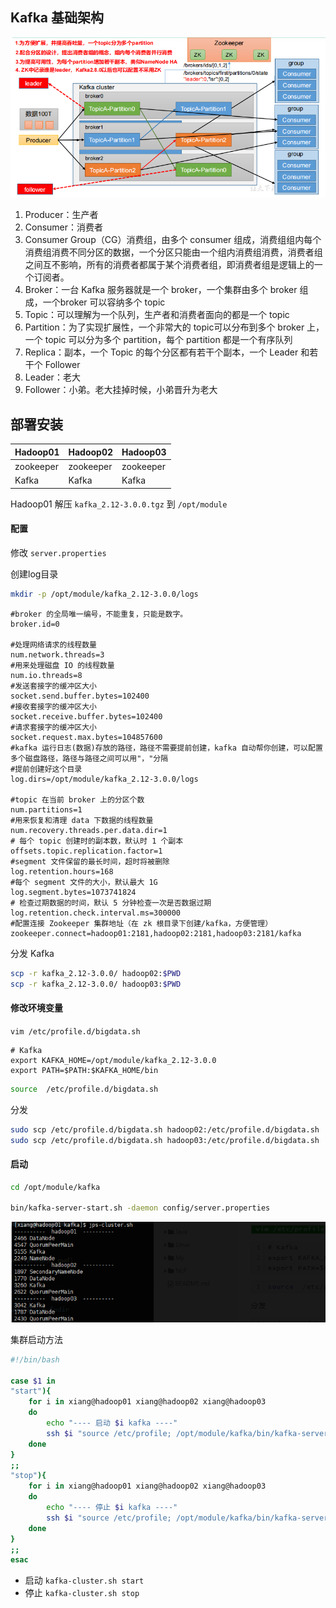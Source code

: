 ## Kafka 基础架构

![image-20231022135503459](images/1、消息队列两种模式/image-20231022135503459.png)

1. Producer：生产者
2. Consumer：消费者
3. Consumer Group（CG）消费组，由多个 consumer 组成，消费组组内每个消费组消费不同分区的数据，一个分区只能由一个组内消费组消费，消费者组之间互不影响，所有的消费者都属于某个消费者组，即消费者组是逻辑上的一个订阅者。
4. Broker：一台 Kafka 服务器就是一个 broker，一个集群由多个 broker 组成，一个broker 可以容纳多个 topic
5. Topic：可以理解为一个队列，生产者和消费者面向的都是一个 topic
6. Partition：为了实现扩展性，一个非常大的 topic可以分布到多个 broker 上，一个 topic 可以分为多个 partition，每个 partition 都是一个有序队列
7. Replica：副本，一个 Topic 的每个分区都有若干个副本，一个 Leader 和若干个 Follower
8. Leader：老大
9. Follower：小弟。老大挂掉时候，小弟晋升为老大



## 部署安装

| Hadoop01  | Hadoop02  | Hadoop03  |
| --------- | --------- | --------- |
| zookeeper | zookeeper | zookeeper |
| Kafka     | Kafka     | Kafka     |

Hadoop01 解压 `kafka_2.12-3.0.0.tgz` 到 `/opt/module`

#### 配置



修改 `server.properties`

创建log目录 

```sh
mkdir -p /opt/module/kafka_2.12-3.0.0/logs
```

```properties
#broker 的全局唯一编号，不能重复，只能是数字。
broker.id=0

#处理网络请求的线程数量
num.network.threads=3
#用来处理磁盘 IO 的线程数量
num.io.threads=8
#发送套接字的缓冲区大小
socket.send.buffer.bytes=102400
#接收套接字的缓冲区大小
socket.receive.buffer.bytes=102400
#请求套接字的缓冲区大小
socket.request.max.bytes=104857600
#kafka 运行日志(数据)存放的路径，路径不需要提前创建，kafka 自动帮你创建，可以配置多个磁盘路径，路径与路径之间可以用"，"分隔
#提前创建好这个目录 
log.dirs=/opt/module/kafka_2.12-3.0.0/logs

#topic 在当前 broker 上的分区个数
num.partitions=1
#用来恢复和清理 data 下数据的线程数量
num.recovery.threads.per.data.dir=1
# 每个 topic 创建时的副本数，默认时 1 个副本
offsets.topic.replication.factor=1
#segment 文件保留的最长时间，超时将被删除
log.retention.hours=168
#每个 segment 文件的大小，默认最大 1G
log.segment.bytes=1073741824
# 检查过期数据的时间，默认 5 分钟检查一次是否数据过期
log.retention.check.interval.ms=300000
#配置连接 Zookeeper 集群地址（在 zk 根目录下创建/kafka，方便管理）
zookeeper.connect=hadoop01:2181,hadoop02:2181,hadoop03:2181/kafka
```

分发 Kafka

```sh
scp -r kafka_2.12-3.0.0/ hadoop02:$PWD
scp -r kafka_2.12-3.0.0/ hadoop03:$PWD
```



#### 修改环境变量

`vim /etc/profile.d/bigdata.sh`

```
# Kafka
export KAFKA_HOME=/opt/module/kafka_2.12-3.0.0
export PATH=$PATH:$KAFKA_HOME/bin
```

```sh
source  /etc/profile.d/bigdata.sh
```

分发

```sh
sudo scp /etc/profile.d/bigdata.sh hadoop02:/etc/profile.d/bigdata.sh
sudo scp /etc/profile.d/bigdata.sh hadoop03:/etc/profile.d/bigdata.sh
```



#### 启动

```sh
cd /opt/module/kafka

bin/kafka-server-start.sh -daemon config/server.properties
```

![image-20231022142357663](images/1、消息队列两种模式/image-20231022142357663.png)

集群启动方法

```sh
#!/bin/bash

case $1 in
"start"){
    for i in xiang@hadoop01 xiang@hadoop02 xiang@hadoop03
    do
        echo "---- 启动 $i kafka ----"
        ssh $i "source /etc/profile; /opt/module/kafka/bin/kafka-server-start.sh -daemon /opt/module/kafka/config/server.properties"
    done
}
;;
"stop"){
    for i in xiang@hadoop01 xiang@hadoop02 xiang@hadoop03
    do
        echo "---- 停止 $i kafka ----"
        ssh $i "source /etc/profile; /opt/module/kafka/bin/kafka-server-stop.sh -daemon /opt/module/kafka/config/server.properties"
    done
}
;;
esac
```

+ 启动 `kafka-cluster.sh start`
+ 停止 `kafka-cluster.sh stop`